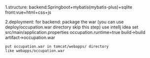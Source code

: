 1.structure: 
    backend:Springboot+mybatis(mybatis-plus)+sqlite
    front:vue+html+css+js
    
2.deployment:
  for backend:
    package the war (you can use deploy/occupation.war directory skip this step)
        use intellj idea
        set src/main/application.properties  occupation.runtime=true
        build->build artifact->occupation.war
        
    put occupation.war in tomcat/webapps/ directory
    like webapps/occupation.war
    
  
   
    
